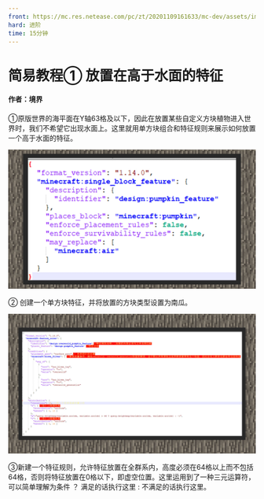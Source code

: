 ```yaml
---
front: https://mc.res.netease.com/pc/zt/20201109161633/mc-dev/assets/img/4_1.f29b0af7.jpg
hard: 进阶
time: 15分钟
---
```


# 简易教程① 放置在高于水面的特征

 

#### 作者：境界

 

①原版世界的海平面在Y轴63格及以下，因此在放置某些自定义方块植物进入世界时，我们不希望它出现水面上。这里就用单方块组合和特征规则来展示如何放置一个高于水面的特征。

![](./images/4_1.jpg)



② 创建一个单方块特征，并将放置的方块类型设置为南瓜。

![](./images/4_2.jpg)



③新建一个特征规则，允许特征放置在全群系内，高度必须在64格以上而不包括64格，否则将特征放置在0格以下，即虚空位置。这里运用到了一种三元运算符，可以简单理解为条件 ？ 满足的话执行这里 : 不满足的话执行这里。